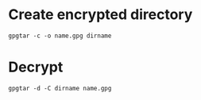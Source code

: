# Create encrypted directory

`gpgtar -c -o name.gpg dirname`

# Decrypt

`gpgtar -d -C dirname name.gpg`
